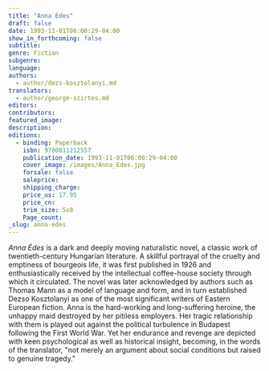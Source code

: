 ```yaml
---
title: "Anna Edes"
draft: false
date: 1993-11-01T06:00:29-04:00
show_in_forthcoming: false
subtitle:
genre: Fiction
subgenre:
language:
authors:
  - author/dezs-kosztolanyi.md
translators:
  - author/george-szirtes.md
editors:
contributors:
featured_image:
description:
editions:
  - binding: Paperback
    isbn: 9780811212557
    publication_date: 1993-11-01T06:00:29-04:00
    cover_image: /images/Anna_Edes.jpg
    forsale: false
    saleprice:
    shipping_charge:
    price_us: 17.95
    price_cn:
    trim_size: 5x8
    Page_count:
_slug: anna-edes
---
```


_Anna Édes_ is a dark and deeply moving naturalistic novel, a classic work of twentieth-century Hungarian literature. A skillful portrayal of the cruelty and emptiness of bourgeois life, it was first published in 1926 and enthusiastically received by the intellectual coffee-house society through which it circulated. The novel was later acknowledged by authors such as Thomas Mann as a model of language and form, and in turn established Dezso Kosztolanyi as one of the most significant writers of Eastern European fiction. Anna is the hard-working and long-suffering heroine, the unhappy maid destroyed by her pitiless employers. Her tragic relationship with them is played out against the political turbulence in Budapest following the First World War. Yet her endurance and revenge are depicted with keen psychological as well as historical insight, becoming, in the words of the translator, "not merely an argument about social conditions but raised to genuine tragedy."

